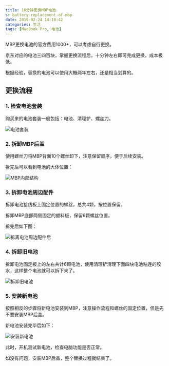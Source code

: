 ```yaml
---
title: 10分钟更换MBP电池
s: battery-replacement-of-mbp
date: 2019-02-24 14:10:42
categories: 生活
tags: [MacBook Pro, 电池]
---
```


MBP更换电池的官方费用1000+，可以考虑自行更换。

京东对应的电池三四百块，掌握更换流程后，十分钟左右即可完成更换，成本极低。

根据经验，替换的电池可以使用大概两年左右，还是相当划算的。

<!--more-->

## 更换流程

### 1. 检查电池套装

购买来的电池套装一般包括：电池、清理铲、螺丝刀。

![电池套装](https://b-i-1258690965.cos.ap-beijing.myqcloud.com/blog/step1.JPG)

### 2. 拆卸MBP后盖

使用螺丝刀将MBP背面10个螺丝卸下，注意保留顺序，便于后续安装。

拆完后可以看到电池的大体位置：

![MBP内部结构](https://b-i-1258690965.cos.ap-beijing.myqcloud.com/blog/step2.JPG)

### 3. 拆卸电池周边配件

拆卸电池接线板上固定位置的螺丝，总共4颗，按位置保留。

拆卸MBP底部两侧固定的塑料板，保留6颗螺丝位置。

拆完后如下图：

![拆离电池周边配件后](https://b-i-1258690965.cos.ap-beijing.myqcloud.com/blog/step3.JPG)

### 4. 拆卸旧电池

拆卸电池固定板上的左右共计6颗电池，使用清理铲清理下面四块电池粘连的胶水，这样整个电池就可以拆下来了。

![拆卸旧电池](https://b-i-1258690965.cos.ap-beijing.myqcloud.com/blog/step4.JPG)

### 5. 安装新电池

按照相反的步骤将新电池安装到MBP，注意操作流程和螺丝的固定位置，但是先不要安装MBP后盖。

新电池安装完毕后如下：

![安装新电池](https://b-i-1258690965.cos.ap-beijing.myqcloud.com/blog/step5.JPG)

此时，开机测试新电池，检查电脑功能是否正常。

如没有问题，安装MBP后盖，整个替换过程就结束了。
